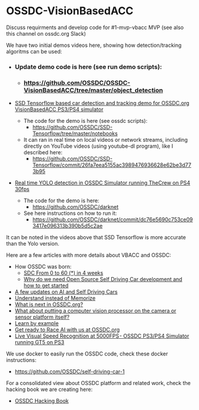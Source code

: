 # OSSDC-VisionBasedACC
Discuss requirments and develop code for #1-mvp-vbacc MVP (see also this channel on ossdc.org Slack)

We have two initial demos videos here, showing how detection/tracking algoritms can be used:

- ### Update demo code is here (see run demo scripts):
  - ### https://github.com/OSSDC/OSSDC-VisionBasedACC/tree/master/object_detection 

- [SSD Tensorflow based car detection and tracking demo for OSSDC.org VisionBasedACC PS3/PS4 simulator ](https://www.youtube.com/watch?v=dqnjHqwP68Y)
  - The code for the demo is here (see ossdc scripts): 
    - https://github.com/OSSDC/SSD-Tensorflow/tree/master/notebooks
  - It can ran in real time on local videos or network streams, including directly on YouTube videos (using youtube-dl program), like I described here:
    - https://github.com/OSSDC/SSD-Tensorflow/commit/26fa7eea5155ac3989476936628e62be3d773b95

- [Real time YOLO detection in OSSDC Simulator running TheCrew on PS4 30fps](https://www.youtube.com/watch?v=ANgDlNfDoAQ)
  - The code for the demo is here: 
    - https://github.com/OSSDC/darknet
  - See here instructions on how to run it:
    - https://github.com/OSSDC/darknet/commit/dc76e5690c753ce093417e096313b390b5d5c2ae

It can be noted in the videos above that SSD Tensorflow is more accurate than the Yolo version.

Here are a few articles with more details about VBACC and OSSDC:
  - How OSSDC was born: 
    - [SDC From 0 to 60 (*) in 4 weeks](https://medium.com/@mslavescu/from-0-to-60-in-4-weeks-f6463ffe28a9)
    - [Why do we need Open Source Self Driving Car development and how to get started](https://medium.com/@mslavescu/why-do-we-need-open-source-self-driving-car-development-and-how-to-get-started-f71d36f2bae4)
  - [A few updates on AI and Self Driving Cars](https://chatbotslife.com/a-few-updates-on-ai-and-self-driving-cars-df48fdaa0733)
  - [Understand instead of Memorize](https://medium.com/@mslavescu/understand-instead-of-memorize-780790bd815)
  - [What is next in OSSDC.org?](https://becominghuman.ai/what-is-next-in-ossdc-org-3610f75794f3)
  - [What about putting a computer vision processor on the camera or sensor platform itself?](https://medium.com/@mslavescu/what-about-putting-a-computer-vision-processor-on-the-camera-or-sensor-platform-itself-d0622b24f5c)
  - [Learn by example](https://medium.com/@mslavescu/learn-by-example-f539ad814117)
  - [Get ready to Race AI with us at OSSDC.org](https://medium.com/@mslavescu/get-ready-to-race-ai-with-us-at-ossdc-org-b741e266e362)
  - [Live Visual Speed Recognition at 5000FPS - OSSDC PS3/PS4 Simulator running GT5 on PS3](https://medium.com/@mslavescu/live-visual-speed-recognition-at-5000fps-ossdc-ps3-ps4-simulator-running-gt5-on-ps3-85a435c0fd4e)
  
  
We use docker to easily run the OSSDC code, check these docker instructions:
- https://github.com/OSSDC/self-driving-car-1

For a consolidated view about OSSDC platform and related work, check the hacking book we are creating here:
- [OSSDC Hacking Book](https://github.com/OSSDC/OSSDC-Hacking-Book)
